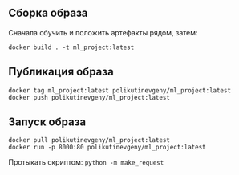 Сборка образа
-----------------
Сначала обучить и положить артефакты рядом, затем:
```shell
docker build . -t ml_project:latest
```

Публикация образа
-----------------
```shell
docker tag ml_project:latest polikutinevgeny/ml_project:latest
docker push polikutinevgeny/ml_project:latest
```

Запуск образа
-------------
```shell
docker pull polikutinevgeny/ml_project:latest
docker run -p 8000:80 polikutinevgeny/ml_project:latest
```

Протыкать скриптом:
`python -m make_request`
